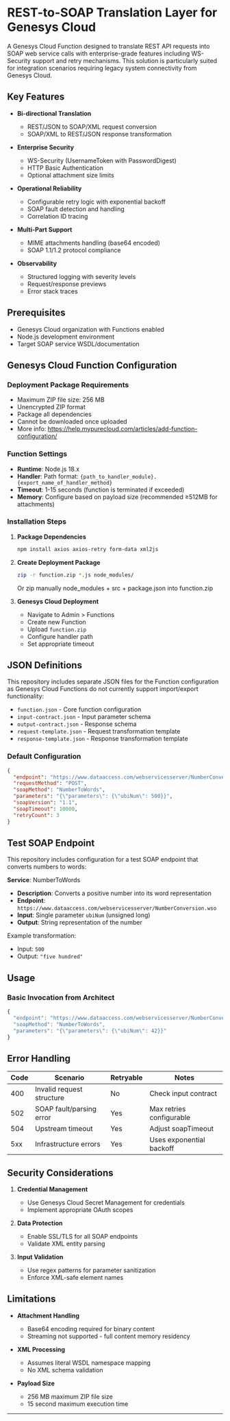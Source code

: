 # REST-to-SOAP Translation Layer for Genesys Cloud

A Genesys Cloud Function designed to translate REST API requests into SOAP web service calls with enterprise-grade features including WS-Security support and retry mechanisms. This solution is particularly suited for integration scenarios requiring legacy system connectivity from Genesys Cloud.

## Key Features

- **Bi-directional Translation**
  - REST/JSON to SOAP/XML request conversion
  - SOAP/XML to REST/JSON response transformation

- **Enterprise Security**
  - WS-Security (UsernameToken with PasswordDigest)
  - HTTP Basic Authentication
  - Optional attachment size limits

- **Operational Reliability**
  - Configurable retry logic with exponential backoff
  - SOAP fault detection and handling
  - Correlation ID tracing

- **Multi-Part Support**
  - MIME attachments handling (base64 encoded)
  - SOAP 1.1/1.2 protocol compliance

- **Observability**
  - Structured logging with severity levels
  - Request/response previews
  - Error stack traces

## Prerequisites

- Genesys Cloud organization with Functions enabled
- Node.js development environment
- Target SOAP service WSDL/documentation

## Genesys Cloud Function Configuration

### Deployment Package Requirements

- Maximum ZIP file size: 256 MB
- Unencrypted ZIP format
- Package all dependencies
- Cannot be downloaded once uploaded
- More info: https://help.mypurecloud.com/articles/add-function-configuration/

### Function Settings

- **Runtime**: Node.js 18.x
- **Handler**: Path format: `{path_to_handler_module}.{export_name_of_handler_method}`
- **Timeout**: 1-15 seconds (function is terminated if exceeded)
- **Memory**: Configure based on payload size (recommended ≥512MB for attachments)

### Installation Steps

1. **Package Dependencies**
   ```bash
   npm install axios axios-retry form-data xml2js
   ```

2. **Create Deployment Package**
   ```bash
   zip -r function.zip *.js node_modules/
   ```
   Or zip manually node_modules + src + package.json into function.zip

3. **Genesys Cloud Deployment**
   - Navigate to Admin > Functions
   - Create new Function
   - Upload `function.zip`
   - Configure handler path
   - Set appropriate timeout

## JSON Definitions

This repository includes separate JSON files for the Function configuration as Genesys Cloud Functions do not currently support import/export functionality:

- `function.json` - Core function configuration
- `input-contract.json` - Input parameter schema
- `output-contract.json` - Response schema
- `request-template.json` - Request transformation template
- `response-template.json` - Response transformation template

### Default Configuration

```json
{
  "endpoint": "https://www.dataaccess.com/webservicesserver/NumberConversion.wso",
  "requestMethod": "POST",
  "soapMethod": "NumberToWords",
  "parameters": "{\"parameters\": {\"ubiNum\": 500}}",
  "soapVersion": "1.1",
  "soapTimeout": 10000,
  "retryCount": 3
}
```

## Test SOAP Endpoint

This repository includes configuration for a test SOAP endpoint that converts numbers to words:

**Service**: NumberToWords
- **Description**: Converts a positive number into its word representation
- **Endpoint**: `https://www.dataaccess.com/webservicesserver/NumberConversion.wso`
- **Input**: Single parameter `ubiNum` (unsigned long)
- **Output**: String representation of the number

Example transformation: 
- Input: `500`
- Output: `"five hundred"`

## Usage

### Basic Invocation from Architect

```javascript
{
  "endpoint": "https://www.dataaccess.com/webservicesserver/NumberConversion.wso",
  "soapMethod": "NumberToWords",
  "parameters": "{\"parameters\": {\"ubiNum\": 42}}"
}
```

## Error Handling

| Code | Scenario | Retryable | Notes |
|------|----------|-----------|-------|
| 400 | Invalid request structure | No | Check input contract |
| 502 | SOAP fault/parsing error | Yes | Max retries configurable |
| 504 | Upstream timeout | Yes | Adjust soapTimeout |
| 5xx | Infrastructure errors | Yes | Uses exponential backoff |

## Security Considerations

1. **Credential Management**
   - Use Genesys Cloud Secret Management for credentials
   - Implement appropriate OAuth scopes

2. **Data Protection**
   - Enable SSL/TLS for all SOAP endpoints
   - Validate XML entity parsing

3. **Input Validation**
   - Use regex patterns for parameter sanitization
   - Enforce XML-safe element names

## Limitations

- **Attachment Handling**
  - Base64 encoding required for binary content
  - Streaming not supported - full content memory residency

- **XML Processing**
  - Assumes literal WSDL namespace mapping
  - No XML schema validation

- **Payload Size**
  - 256 MB maximum ZIP file size
  - 15 second maximum execution time

---
